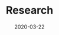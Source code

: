 ---
title: Research
url: "/research"
date: 2020-03-22
description: An overview of my research experience. I work with machine learning and statistical techniques to analyse big datasets.
headerTransparent: true
layout: custom
sections:


- template: hero
  options:
    paddingTop: false
    paddingBottom: false
    borderTop: false
    borderBottom: false
    theme: primary
    classes: "my-custom-class another-custom-class"
  alignHorizontal: left
  alignVertical: middle
  height: 700px
  headings:
    heading: Unlocking the full potential of huge astronomy datasets
    subHeading: 
    text: "I'm passionate about solving astronomy data analysis problems with elegant solutions. Below are some of the things I'm working on at the moment."
  background:
    backgroundImage: "/images/content/research/gaia.jpg"
    opacity: 1.0
    monotone: false
  image:
    image: ''
    shadow: false
    border: false
    
    
- template: info
  heading: Detecting star clusters with Gaia
  options:
    paddingTop: true
    paddingBottom: true
    borderTop: false
    borderBottom: false
    theme: base
    classes: ""
  align: left
  description: The Gaia satellite is revolutionising our understanding of the Milky Way, with around 1 billion reliable sources in the latest release (EDR3). Thousands of star clusters can be found within this data, but doing so requires developing efficient ways to autonomously and reliably search through it. I'm using clustering algorithms to work towards creating the largest ever catalogue of star clusters within our own galaxy.
  image: "/images/content/research/ocs_artist_impression.jpg"
  buttons:
  - button: 
    text: Related blog posts
    external: false
    url: "/categories/star-clusters"
  - button: 
    text: Latest paper
    external: false
    url: "/posts/210216-clustering-algorithms-gaia/"
    theme: base-text
  
  
- template: info
  heading: Validation and characterisation of star clusters
  options:
    theme: base-offset
  align: right
  description: It's important to not only catalogue star clusters but to do so as reliably as possible. To enhance our future catalogue, I'm working on statistical ways to validate star clusters based on their density, photometry, and dynamical properties. This uses a range of techniques, including a Bayesian convolutional neural network and a statistical model for whether or not a candidate cluster is gravitationally bound.
  image: "/images/content/research/cst_with_distance.jpg"
  buttons:
  - button: 
    text: Related blog posts
    external: false
    url: "/categories/star-clusters"
    

- template: info
  heading: Open source software
  options:
    paddingTop: true
    paddingBottom: true
    borderTop: false
    borderBottom: false
    theme: base
    classes: ""
  align: left
  description: Open source software has been key to my PhD, and I'd really love to give some things back to the community. All of the code from my PhD will be open sourced in the near future - watch this space!
  image: "/images/content/research/ocelot.png"
  buttons:
  - button: 
    url: https://github.com/emilyhunt
    text: Check out my GitHub
    external: true
  

- template: cta
  options:
    paddingTop: false
    paddingBottom: false
    theme: primary
  heading: Publications
  description: 
  buttons:
  - button: 
    url: https://ui.adsabs.harvard.edu/search/q=orcid%3A0000-0002-5555-8058&sort=date+desc
    text: View my publications on ADS
    external: true
    theme: primary-text
  - button: 
    url: /categories/paper-summaries/
    text: Blog posts about my papers
    external: false
    theme: primary-text
    
    
- template: grid
  options:
    theme: base
  heading: Other research
  text: Here's some other stuff I did before my PhD.
  contentType: research_other
  sortBy: weight
  align: left
  limit: 4
  columns: 6
  columnsMobile: 12
  card:
    partial: card
    shadow: false
    border: false
    padding: true
    showTitle: true
    showDescription: true
    showDate: false
    showThumbnail: true
    showThumbnailLink: true
---